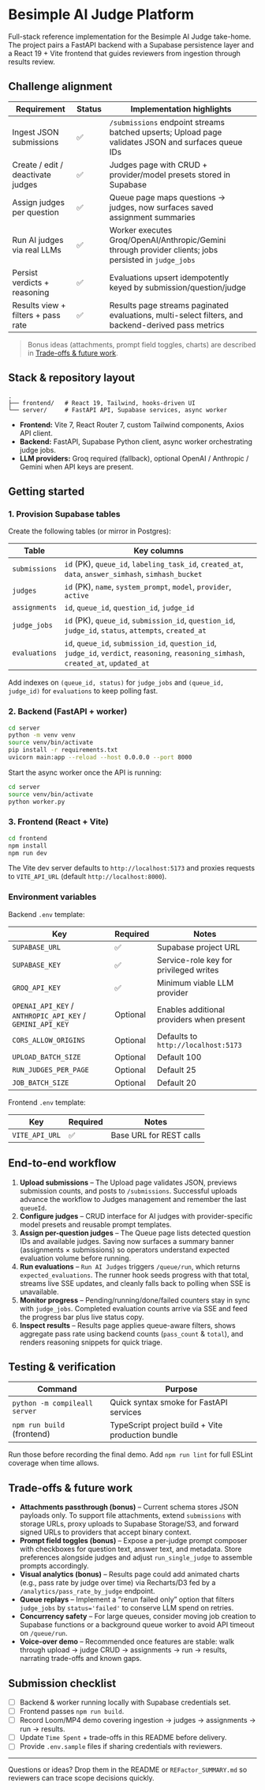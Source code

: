 # Besimple AI Judge Platform

Full-stack reference implementation for the Besimple AI Judge take-home. The project pairs a FastAPI backend with a Supabase persistence layer and a React 19 + Vite frontend that guides reviewers from ingestion through results review.

## Challenge alignment

| Requirement | Status | Implementation highlights |
| --- | --- | --- |
| Ingest JSON submissions | ✅ | `/submissions` endpoint streams batched upserts; Upload page validates JSON and surfaces queue IDs |
| Create / edit / deactivate judges | ✅ | Judges page with CRUD + provider/model presets stored in Supabase |
| Assign judges per question | ✅ | Queue page maps questions → judges, now surfaces saved assignment summaries |
| Run AI judges via real LLMs | ✅ | Worker executes Groq/OpenAI/Anthropic/Gemini through provider clients; jobs persisted in `judge_jobs` |
| Persist verdicts + reasoning | ✅ | Evaluations upsert idempotently keyed by submission/question/judge |
| Results view + filters + pass rate | ✅ | Results page streams paginated evaluations, multi-select filters, and backend-derived pass metrics |

> Bonus ideas (attachments, prompt field toggles, charts) are described in [Trade-offs & future work](#trade-offs--future-work).

## Stack & repository layout

```
.
├── frontend/   # React 19, Tailwind, hooks-driven UI
└── server/     # FastAPI API, Supabase services, async worker
```

- **Frontend:** Vite 7, React Router 7, custom Tailwind components, Axios API client.
- **Backend:** FastAPI, Supabase Python client, async worker orchestrating judge jobs.
- **LLM providers:** Groq required (fallback), optional OpenAI / Anthropic / Gemini when API keys are present.

## Getting started

### 1. Provision Supabase tables

Create the following tables (or mirror in Postgres):

| Table | Key columns |
| --- | --- |
| `submissions` | `id` (PK), `queue_id`, `labeling_task_id`, `created_at`, `data`, `answer_simhash`, `simhash_bucket` |
| `judges` | `id` (PK), `name`, `system_prompt`, `model`, `provider`, `active` |
| `assignments` | `id`, `queue_id`, `question_id`, `judge_id` |
| `judge_jobs` | `id` (PK), `queue_id`, `submission_id`, `question_id`, `judge_id`, `status`, `attempts`, `created_at` |
| `evaluations` | `id`, `queue_id`, `submission_id`, `question_id`, `judge_id`, `verdict`, `reasoning`, `reasoning_simhash`, `created_at`, `updated_at` |

Add indexes on `(queue_id, status)` for `judge_jobs` and `(queue_id, judge_id)` for `evaluations` to keep polling fast.

### 2. Backend (FastAPI + worker)

```bash
cd server
python -m venv venv
source venv/bin/activate
pip install -r requirements.txt
uvicorn main:app --reload --host 0.0.0.0 --port 8000
```

Start the async worker once the API is running:

```bash
cd server
source venv/bin/activate
python worker.py
```

### 3. Frontend (React + Vite)

```bash
cd frontend
npm install
npm run dev
```

The Vite dev server defaults to `http://localhost:5173` and proxies requests to `VITE_API_URL` (default `http://localhost:8000`).

### Environment variables

Backend `.env` template:

| Key | Required | Notes |
| --- | --- | --- |
| `SUPABASE_URL` | ✅ | Supabase project URL |
| `SUPABASE_KEY` | ✅ | Service-role key for privileged writes |
| `GROQ_API_KEY` | ✅ | Minimum viable LLM provider |
| `OPENAI_API_KEY` / `ANTHROPIC_API_KEY` / `GEMINI_API_KEY` | Optional | Enables additional providers when present |
| `CORS_ALLOW_ORIGINS` | Optional | Defaults to `http://localhost:5173` |
| `UPLOAD_BATCH_SIZE` | Optional | Default 100 |
| `RUN_JUDGES_PER_PAGE` | Optional | Default 25 |
| `JOB_BATCH_SIZE` | Optional | Default 20 |

Frontend `.env` template:

| Key | Required | Notes |
| --- | --- | --- |
| `VITE_API_URL` | ✅ | Base URL for REST calls |

## End-to-end workflow

1. **Upload submissions** – The Upload page validates JSON, previews submission counts, and posts to `/submissions`. Successful uploads advance the workflow to Judges management and remember the last `queueId`.
2. **Configure judges** – CRUD interface for AI judges with provider-specific model presets and reusable prompt templates.
3. **Assign per-question judges** – The Queue page lists detected question IDs and available judges. Saving now surfaces a summary banner (assignments × submissions) so operators understand expected evaluation volume before running.
4. **Run evaluations** – `Run AI Judges` triggers `/queue/run`, which returns `expected_evaluations`. The runner hook seeds progress with that total, streams live SSE updates, and cleanly falls back to polling when SSE is unavailable.
5. **Monitor progress** – Pending/running/done/failed counters stay in sync with `judge_jobs`. Completed evaluation counts arrive via SSE and feed the progress bar plus live status copy.
6. **Inspect results** – Results page applies queue-aware filters, shows aggregate pass rate using backend counts (`pass_count` & `total`), and renders reasoning snippets for quick triage.

## Testing & verification

| Command | Purpose |
| --- | --- |
| `python -m compileall server` | Quick syntax smoke for FastAPI services |
| `npm run build` (frontend) | TypeScript project build + Vite production bundle |

Run those before recording the final demo. Add `npm run lint` for full ESLint coverage when time allows.

## Trade-offs & future work

- **Attachments passthrough (bonus)** – Current schema stores JSON payloads only. To support file attachments, extend `submissions` with storage URLs, proxy uploads to Supabase Storage/S3, and forward signed URLs to providers that accept binary context.
- **Prompt field toggles (bonus)** – Expose a per-judge prompt composer with checkboxes for question text, answer text, and metadata. Store preferences alongside judges and adjust `run_single_judge` to assemble prompts accordingly.
- **Visual analytics (bonus)** – Results page could add animated charts (e.g., pass rate by judge over time) via Recharts/D3 fed by a `/analytics/pass_rate_by_judge` endpoint.
- **Queue replays** – Implement a “rerun failed only” option that filters `judge_jobs` by `status='failed'` to conserve LLM spend on retries.
- **Concurrency safety** – For large queues, consider moving job creation to Supabase functions or a background queue worker to avoid API timeout on `/queue/run`.
- **Voice-over demo** – Recommended once features are stable: walk through upload → judge CRUD → assignments → run → results, narrating trade-offs and known gaps.

## Submission checklist

- [ ] Backend & worker running locally with Supabase credentials set.
- [ ] Frontend passes `npm run build`.
- [ ] Record Loom/MP4 demo covering ingestion → judges → assignments → run → results.
- [ ] Update `Time Spent` + trade-offs in this README before delivery.
- [ ] Provide `.env.sample` files if sharing credentials with reviewers.

---

Questions or ideas? Drop them in the README or `REFactor_SUMMARY.md` so reviewers can trace scope decisions quickly.